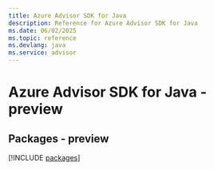 ```yaml
---
title: Azure Advisor SDK for Java
description: Reference for Azure Advisor SDK for Java
ms.date: 06/02/2025
ms.topic: reference
ms.devlang: java
ms.service: advisor
---
```

# Azure Advisor SDK for Java - preview
## Packages - preview
[!INCLUDE [packages](advisor-index.md)]